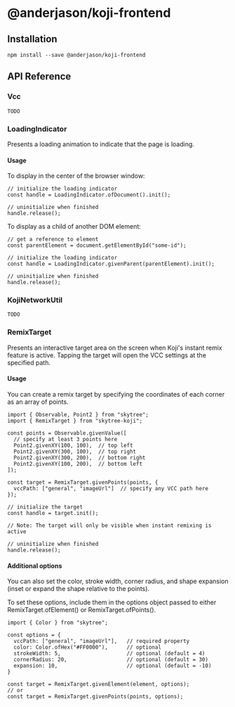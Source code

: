 # @anderjason/koji-frontend

## Installation

`npm install --save @anderjason/koji-frontend`

## API Reference

### Vcc

`TODO`

### LoadingIndicator

Presents a loading animation to indicate that the page is loading.

#### Usage

To display in the center of the browser window:

```
// initialize the loading indicator
const handle = LoadingIndicator.ofDocument().init();

// uninitialize when finished
handle.release();
```

To display as a child of another DOM element:

```
// get a reference to element
const parentElement = document.getElementById("some-id");

// initialize the loading indicator
const handle = LoadingIndicator.givenParent(parentElement).init();

// uninitialize when finished
handle.release();
```

### KojiNetworkUtil

`TODO`

### RemixTarget

Presents an interactive target area on the screen when Koji's instant remix feature is active. Tapping the target will open the VCC settings at the specified path.

#### Usage

You can create a remix target by specifying the coordinates of each corner as an array of points.

```
import { Observable, Point2 } from "skytree";
import { RemixTarget } from "skytree-koji";

const points = Observable.givenValue([
  // specify at least 3 points here
  Point2.givenXY(100, 100),  // top left
  Point2.givenXY(300, 100),  // top right
  Point2.givenXY(300, 200),  // bottom right
  Point2.givenXY(100, 200),  // bottom left
]);

const target = RemixTarget.givenPoints(points, {
  vccPath: ["general", "imageUrl"]  // specify any VCC path here
});

// initialize the target
const handle = target.init();

// Note: The target will only be visible when instant remixing is active

// uninitialize when finished
handle.release();
```

#### Additional options

You can also set the color, stroke width, corner radius, and shape expansion (inset or expand the shape relative to the points).

To set these options, include them in the options object passed to either RemixTarget.ofElement() or RemixTarget.ofPoints().

```
import { Color } from "skytree";

const options = {
  vccPath: ["general", "imageUrl"],   // required property
  color: Color.ofHex("#FF0000"),      // optional
  strokeWidth: 5,                     // optional (default = 4)
  cornerRadius: 20,                   // optional (default = 30)
  expansion: 10,                      // optional (default = -10)
}

const target = RemixTarget.givenElement(element, options);
// or
const target = RemixTarget.givenPoints(points, options);
```
